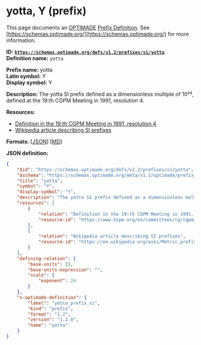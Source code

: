 # yotta, Y (prefix)

This page documents an [OPTIMADE](https://www.optimade.org/) [Prefix Definition](https://schemas.optimade.org/#definitions). See [https://schemas.optimade.org/](https://schemas.optimade.org/) for more information.

**ID: [`https://schemas.optimade.org/defs/v1.2/prefixes/si/yotta`](https://schemas.optimade.org/defs/v1.2/prefixes/si/yotta.md)**  
**Definition name:** `yotta`

**Prefix name:** yotta  
**Latin symbol:** Y  
**Display symbol:** Y  
  
**Description:** The yotta SI prefix defined as a dimensionless multiple of 10²⁴, defined at the 19:th CGPM Meeting in 1991, resolution 4.



**Resources:**

- [Definition in the 19:th CGPM Meeting in 1991, resolution 4](https://www.bipm.org/en/committees/cg/cgpm/19-1991/resolution-4)
- [Wikipedia article describing SI prefixes](https://en.wikipedia.org/wiki/Metric_prefix)


**Formats:** [[JSON](yotta.json)] [[MD](yotta.md)]

**JSON definition:**

``` json
{
    "$id": "https://schemas.optimade.org/defs/v1.2/prefixes/si/yotta",
    "$schema": "https://schemas.optimade.org/meta/v1.2/optimade/prefix_definition.json",
    "title": "yotta",
    "symbol": "Y",
    "display-symbol": "Y",
    "description": "The yotta SI prefix defined as a dimensionless multiple of 10\u00b2\u2074, defined at the 19:th CGPM Meeting in 1991, resolution 4.",
    "resources": [
        {
            "relation": "Definition in the 19:th CGPM Meeting in 1991, resolution 4",
            "resource-id": "https://www.bipm.org/en/committees/cg/cgpm/19-1991/resolution-4"
        },
        {
            "relation": "Wikipedia article describing SI prefixes",
            "resource-id": "https://en.wikipedia.org/wiki/Metric_prefix"
        }
    ],
    "defining-relation": {
        "base-units": [],
        "base-units-expression": "",
        "scale": {
            "exponent": 24
        }
    },
    "x-optimade-definition": {
        "label": "yotta_prefix_si",
        "kind": "prefix",
        "format": "1.2",
        "version": "1.2.0",
        "name": "yotta"
    }
}
```